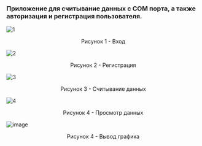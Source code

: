### Приложение для считывание данных с COM порта, а также авторизация и регистрация пользователя.

![1](https://github.com/HunterBjj/app_QT_auth_health/assets/64096687/41a077fd-68cc-490d-ba0c-1ff91d478b64)


 <p align="center"> Рисунок 1 - Вход </p>


![2](https://github.com/HunterBjj/app_QT_auth_health/assets/64096687/f5083015-baaf-4867-8309-0058a09ccbde)

<p align="center"> Рисунок 2 - Регистрация </p>

![3](https://github.com/HunterBjj/app_QT_auth_health/assets/64096687/920446a1-735f-4d98-a6dc-317b16d8c4e6)


<p align="center"> Рисунок 3 - Считывание данных </p>

![4](https://github.com/HunterBjj/app_QT_auth_health/assets/64096687/06902214-37d9-4583-8c34-460d0376e0ff)


<p align="center"> Рисунок 4 - Просмотр данных </p>


![image](https://github.com/HunterBjj/app_QT_auth_health/assets/64096687/e0a2f506-5f44-40b1-8edd-dbeab6dba1bc)

<p align="center"> Рисунок 4 - Вывод графика </p>
